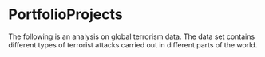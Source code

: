 # PortfolioProjects

The following is an analysis on global terrorism data. The data set contains different types of terrorist attacks carried out in different parts of the world.
